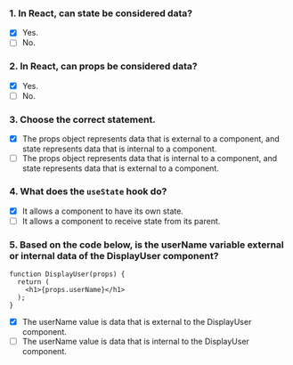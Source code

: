 ### 1. In React, can state be considered data?

- [x] Yes.
- [ ] No.

### 2. In React, can props be considered data?

- [x] Yes.
- [ ] No.

### 3. Choose the correct statement.

- [x] The props object represents data that is external to a component, and state represents data that is internal to a component.
- [ ] The props object represents data that is internal to a component, and state represents data that is external to a component.

### 4. What does the `useState` hook do?

- [x] It allows a component to have its own state.
- [ ] It allows a component to receive state from its parent.

### 5. Based on the code below, is the userName variable external or internal data of the DisplayUser component?

```
function DisplayUser(props) {
  return (
    <h1>{props.userName}</h1>
  );
}
```

- [x] The userName value is data that is external to the DisplayUser component.
- [ ] The userName value is data that is internal to the DisplayUser component.
